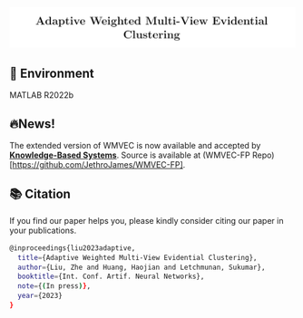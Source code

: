 <div align=center>
<img src="title.png"/>
</div>

## :hammer: Environment
MATLAB R2022b

## 🔥News!
The extended version of WMVEC is now available and accepted by [**Knowledge-Based Systems**](https://www.sciencedirect.com/science/article/pii/S0950705124004052).
Source is available at (WMVEC-FP Repo)[https://github.com/JethroJames/WMVEC-FP].

## :books: Citation

If you find our paper helps you, please kindly consider citing our paper in your publications.
```bash
@inproceedings{liu2023adaptive,
  title={Adaptive Weighted Multi-View Evidential Clustering},
  author={Liu, Zhe and Huang, Haojian and Letchmunan, Sukumar},
  booktitle={Int. Conf. Artif. Neural Networks},
  note={(In press)},
  year={2023}
}
```

